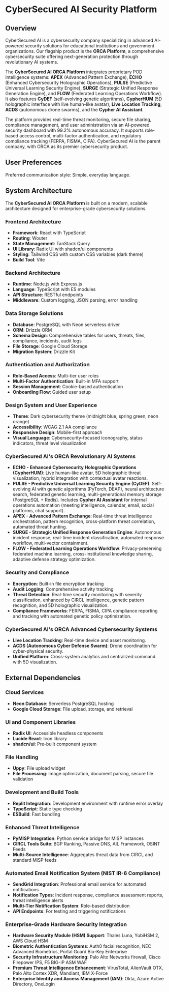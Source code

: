 # CyberSecured AI Security Platform

## Overview

CyberSecured AI is a cybersecurity company specializing in advanced AI-powered security solutions for educational institutions and government organizations. Our flagship product is the **ORCA Platform**, a comprehensive cybersecurity suite offering next-generation protection through revolutionary AI systems.

The **CyberSecured AI ORCA Platform** integrates proprietary POD Intelligence systems: **APEX** (Advanced Pattern Exchange), **ECHO** (Enhanced Cybersecurity Holographic Operations), **PULSE** (Predictive Universal Learning Security Engine), **SURGE** (Strategic Unified Response Generation Engine), and **FLOW** (Federated Learning Operations Workflow). It also features **CyDEF** (self-evolving genetic algorithms), **CypherHUM** (5D holographic interface with live human-like avatar), **Live Location Tracking**, **ACDS** (autonomous drone swarms), and the **Cypher AI Assistant**.

The platform provides real-time threat monitoring, secure file sharing, compliance management, and user administration via an AI-powered security dashboard with 99.2% autonomous accuracy. It supports role-based access control, multi-factor authentication, and regulatory compliance tracking (FERPA, FISMA, CIPA). CyberSecured AI is the parent company, with ORCA as its premier cybersecurity product.

## User Preferences

Preferred communication style: Simple, everyday language.

## System Architecture

The **CyberSecured AI ORCA Platform** is built on a modern, scalable architecture designed for enterprise-grade cybersecurity solutions.

### Frontend Architecture
- **Framework**: React with TypeScript
- **Routing**: Wouter
- **State Management**: TanStack Query
- **UI Library**: Radix UI with shadcn/ui components
- **Styling**: Tailwind CSS with custom CSS variables (dark theme)
- **Build Tool**: Vite

### Backend Architecture
- **Runtime**: Node.js with Express.js
- **Language**: TypeScript with ES modules
- **API Structure**: RESTful endpoints
- **Middleware**: Custom logging, JSON parsing, error handling

### Data Storage Solutions
- **Database**: PostgreSQL with Neon serverless driver
- **ORM**: Drizzle ORM
- **Schema Design**: Comprehensive tables for users, threats, files, compliance, incidents, audit logs
- **File Storage**: Google Cloud Storage
- **Migration System**: Drizzle Kit

### Authentication and Authorization
- **Role-Based Access**: Multi-tier user roles
- **Multi-Factor Authentication**: Built-in MFA support
- **Session Management**: Cookie-based authentication
- **Onboarding Flow**: Guided user setup

### Design System and User Experience
- **Theme**: Dark cybersecurity theme (midnight blue, spring green, neon orange)
- **Accessibility**: WCAG 2.1 AA compliance
- **Responsive Design**: Mobile-first approach
- **Visual Language**: Cybersecurity-focused iconography, status indicators, threat level visualization

### CyberSecured AI's ORCA Revolutionary AI Systems

- **ECHO - Enhanced Cybersecurity Holographic Operations (CypherHUM)**: Live human-like avatar, 5D holographic threat visualization, hybrid integration with contextual avatar reactions.
- **PULSE - Predictive Universal Learning Security Engine (CyDEF)**: Self-evolving AI with genetic algorithms (PyTorch, DEAP), neural architecture search, federated genetic learning, multi-generational memory storage (PostgreSQL + Redis). Includes **Cypher AI Assistant** for internal operations automation (meeting intelligence, calendar, email, social platforms, chat support).
- **APEX - Advanced Pattern Exchange**: Real-time threat intelligence orchestration, pattern recognition, cross-platform threat correlation, automated threat hunting.
- **SURGE - Strategic Unified Response Generation Engine**: Autonomous incident response, real-time incident classification, automated response workflow, multi-vector containment.
- **FLOW - Federated Learning Operations Workflow**: Privacy-preserving federated machine learning, cross-institutional knowledge sharing, adaptive defense strategy optimization.

### Security and Compliance
- **Encryption**: Built-in file encryption tracking
- **Audit Logging**: Comprehensive activity tracking
- **Threat Detection**: Real-time security monitoring with severity classification, enhanced by CIRCL intelligence, genetic pattern recognition, and 5D holographic visualization.
- **Compliance Frameworks**: FERPA, FISMA, CIPA compliance reporting and tracking with automated genetic policy optimization.

### CyberSecured AI's ORCA Advanced Cybersecurity Systems
- **Live Location Tracking**: Real-time device and asset monitoring.
- **ACDS (Autonomous Cyber Defense Swarm)**: Drone coordination for cyber-physical security.
- **Unified Platform**: Cross-system analytics and centralized command with 5D visualization.

## External Dependencies

### Cloud Services
- **Neon Database**: Serverless PostgreSQL hosting
- **Google Cloud Storage**: File upload, storage, and retrieval

### UI and Component Libraries
- **Radix UI**: Accessible headless components
- **Lucide React**: Icon library
- **shadcn/ui**: Pre-built component system

### File Handling
- **Uppy**: File upload widget
- **File Processing**: Image optimization, document parsing, secure file validation

### Development and Build Tools
- **Replit Integration**: Development environment with runtime error overlay
- **TypeScript**: Static type checking
- **ESBuild**: Fast bundling

### Enhanced Threat Intelligence
- **PyMISP Integration**: Python service bridge for MISP instances
- **CIRCL Tools Suite**: BGP Ranking, Passive DNS, AIL Framework, OSINT Feeds
- **Multi-Source Intelligence**: Aggregates threat data from CIRCL and standard MISP feeds

### Automated Email Notification System (NIST IR-6 Compliance)
- **SendGrid Integration**: Professional email service for automated notifications
- **Notification Types**: Incident response, compliance assessment reports, threat intelligence alerts
- **Multi-Tier Notification System**: Role-based distribution
- **API Endpoints**: For testing and triggering notifications

### Enterprise-Grade Hardware Security Integration
- **Hardware Security Module (HSM) Support**: Thales Luna, YubiHSM 2, AWS Cloud HSM
- **Biometric Authentication Systems**: Auth0 facial recognition, NEC Advanced Biometrics, Portal Guard Bio-Key Enterprise
- **Security Infrastructure Monitoring**: Palo Alto Networks firewall, Cisco Firepower IPS, F5 BIG-IP ASM WAF
- **Premium Threat Intelligence Enhancement**: VirusTotal, AlienVault OTX, Palo Alto Cortex XDR, Mandiant, IBM X-Force
- **Enterprise Identity and Access Management (IAM)**: Okta, Azure Active Directory, OneLogin
